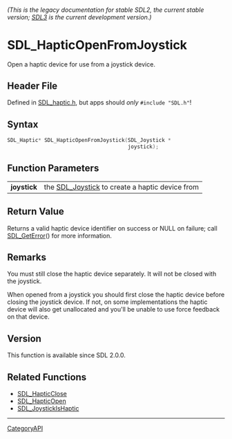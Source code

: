 ###### (This is the legacy documentation for stable SDL2, the current stable version; [SDL3](https://wiki.libsdl.org/SDL3/) is the current development version.)
# SDL_HapticOpenFromJoystick

Open a haptic device for use from a joystick device.

## Header File

Defined in [SDL_haptic.h](https://github.com/libsdl-org/SDL/blob/SDL2/include/SDL_haptic.h), but apps should _only_ `#include "SDL.h"`!

## Syntax

```c
SDL_Haptic* SDL_HapticOpenFromJoystick(SDL_Joystick *
                                       joystick);

```

## Function Parameters

|                  |                                                                 |
| ---------------- | --------------------------------------------------------------- |
| **joystick**     | the [SDL_Joystick](SDL_Joystick) to create a haptic device from |

## Return Value

Returns a valid haptic device identifier on success or NULL on failure;
call [SDL_GetError](SDL_GetError)() for more information.

## Remarks

You must still close the haptic device separately. It will not be closed
with the joystick.

When opened from a joystick you should first close the haptic device before
closing the joystick device. If not, on some implementations the haptic
device will also get unallocated and you'll be unable to use force feedback
on that device.

## Version

This function is available since SDL 2.0.0.

## Related Functions

* [SDL_HapticClose](SDL_HapticClose)
* [SDL_HapticOpen](SDL_HapticOpen)
* [SDL_JoystickIsHaptic](SDL_JoystickIsHaptic)

----
[CategoryAPI](CategoryAPI)

